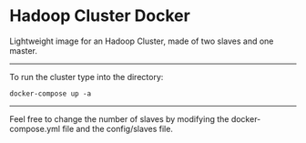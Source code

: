 # Hadoop Cluster Docker

Lightweight image for an Hadoop Cluster, made of two slaves and one master.

----
To run the cluster type into the directory:

```
docker-compose up -a
```
----

Feel free to change the number of slaves by modifying the docker-compose.yml file and the config/slaves file. 
